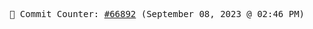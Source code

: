 <p align="center">
    <samp>
        📮 Commit Counter: <a href="https://github.com/Javascript-void0/Javascript-void0/commits/main">#66892</a> (September 08, 2023 @ 02:46 PM)
    </samp>
</p>